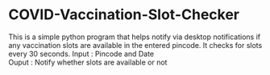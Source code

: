 # COVID-Vaccination-Slot-Checker

This is a simple python program that helps notify via desktop notifications if any vaccination slots are available in the entered pincode. It checks for slots every 30 seconds.
Input : Pincode and Date <br/>
Ouput : Notify whether slots are available or not <br/>


